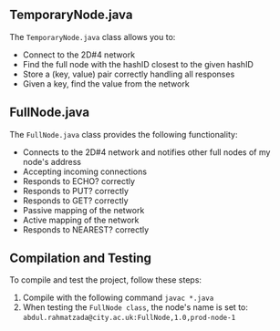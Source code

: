 ## TemporaryNode.java

The `TemporaryNode.java` class allows you to:

- Connect to the 2D#4 network 
- Find the full node with the hashID closest to the given hashID
- Store a (key, value) pair correctly handling all responses
- Given a key, find the value from the network

## FullNode.java

The `FullNode.java` class provides the following functionality:

- Connects to the 2D#4 network and notifies other full nodes of my node's address 
- Accepting incoming connections
- Responds to ECHO? correctly 
- Responds to PUT? correctly
- Responds to GET? correctly
- Passive mapping of the network 
- Active mapping of the network
- Responds to NEAREST? correctly 

## Compilation and Testing

To compile and test the project, follow these steps:

1. Compile with the following command `javac *.java`
2. When testing the `FullNode class`, the node's name is set to: `abdul.rahmatzada@city.ac.uk:FullNode,1.0,prod-node-1`